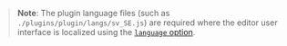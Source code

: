 > **Note**: The plugin language files (such as `./plugins/plugin/langs/sv_SE.js`) are required where the editor user interface is localized using the [`language` option](/configure/localization/#language).